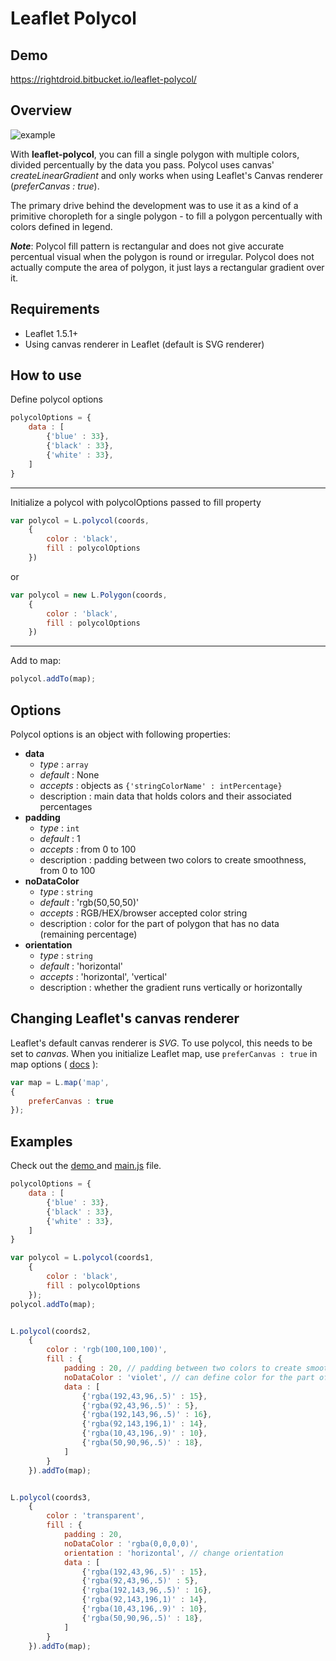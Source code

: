 

# Leaflet Polycol

## Demo
https://rightdroid.bitbucket.io/leaflet-polycol/

## Overview

![example](https://i.imgur.com/wkxGLgw.png)

With **leaflet-polycol**, you can fill a single polygon with multiple colors, divided percentually by the data you pass. Polycol uses canvas' *createLinearGradient* and only works when using Leaflet's Canvas renderer (*preferCanvas : true*).

The primary drive behind the development was to use it as a kind of a primitive choropleth for a single polygon - to fill a polygon percentually with colors defined in legend.

***Note***: Polycol fill pattern is rectangular and does not give accurate percentual visual when the polygon is round or irregular. Polycol does not actually compute the area of polygon, it just lays a rectangular gradient over it.

## Requirements

 - Leaflet 1.5.1+
 - Using canvas renderer in Leaflet (default is SVG renderer)

## How to use

Define polycol options
```javascript
polycolOptions = {
    data : [
        {'blue' : 33},
        {'black' : 33},
        {'white' : 33},
    ]
}
```
---
Initialize a polycol with polycolOptions passed to fill property
```javascript
var polycol = L.polycol(coords,
    {
        color : 'black',
        fill : polycolOptions
    })
```
or
```javascript
var polycol = new L.Polygon(coords,
    {
        color : 'black',
        fill : polycolOptions
    })
```

---
Add to map:
```javascript
polycol.addTo(map);
```

## Options

Polycol options is an object with following properties:

 - **data**
     - *type* : `array`
     - *default* : None
     - *accepts* : objects as `{'stringColorName' : intPercentage}`
     - description :  main data that holds colors and their associated percentages
 - **padding**
     - *type* : `int`
     - *default* : 1
     - *accepts* : from 0 to 100
     - description :  padding between two colors to create smoothness, from 0 to 100
 - **noDataColor**
     - *type* : `string`
     - *default* : 'rgb(50,50,50)'
     - *accepts* : RGB/HEX/browser accepted color string
     - description :  color for the part of polygon that has no data (remaining percentage)
 - **orientation**
     - *type* : `string`
     - *default* : 'horizontal'
     - *accepts* : 'horizontal', 'vertical'
     - description :  whether the gradient runs vertically or horizontally


## Changing Leaflet's canvas renderer

Leaflet's default canvas renderer is *SVG*. To use polycol, this needs to be set to *canvas*.
When you initialize Leaflet map, use `preferCanvas : true` in map options ( [docs](https://leafletjs.com/reference-1.0.0.html#map-prefercanvas) ):

```javascript
var map = L.map('map',
{
    preferCanvas : true
});
```

## Examples

Check out the [demo ](https://rightdroid.bitbucket.io/leaflet-polycol/)and [main.js](https://rightdroid.bitbucket.io/leaflet-polycol/js/main.js) file.

```javascript
polycolOptions = {
    data : [
        {'blue' : 33},
        {'black' : 33},
        {'white' : 33},
    ]
}

var polycol = L.polycol(coords1,
    {
        color : 'black',
        fill : polycolOptions
    });
polycol.addTo(map);


L.polycol(coords2,
    {
        color : 'rgb(100,100,100)',
        fill : {
            padding : 20, // padding between two colors to create smoothness, from 0 to 100
            noDataColor : 'violet', // can define color for the part of polygon that has no data (remaining percentage)
            data : [
                {'rgba(192,43,96,.5)' : 15},
                {'rgba(92,43,96,.5)' : 5},
                {'rgba(192,143,96,.5)' : 16},
                {'rgba(92,143,196,1)' : 14},
                {'rgba(10,43,196,.9)' : 10},
                {'rgba(50,90,96,.5)' : 18},
            ]
        }
    }).addTo(map);


L.polycol(coords3,
    {
        color : 'transparent',
        fill : {
            padding : 20,
            noDataColor : 'rgba(0,0,0,0)',
            orientation : 'horizontal', // change orientation
            data : [
                {'rgba(192,43,96,.5)' : 15},
                {'rgba(92,43,96,.5)' : 5},
                {'rgba(192,143,96,.5)' : 16},
                {'rgba(92,143,196,1)' : 14},
                {'rgba(10,43,196,.9)' : 10},
                {'rgba(50,90,96,.5)' : 18},
            ]
        }
    }).addTo(map);
```
